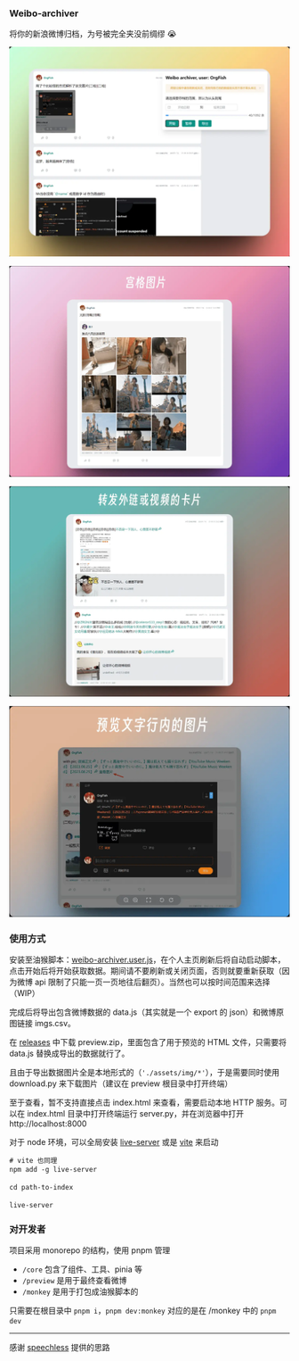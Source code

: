 ###  Weibo-archiver

将你的新浪微博归档，为号被完全夹没前绸缪 😭 

![monkey](docs/monkey.webp)

![宫格图片](docs/v0.1.0.webp)

![卡片预览](docs/v0.1.1.webp)

![图片预览](docs/v0.1.2.webp)

### 使用方式

安装至油猴脚本：[weibo-archiver.user.js][releases]，在个人主页刷新后将自动启动脚本，点击开始后将开始获取数据。期间请不要刷新或关闭页面，否则就要重新获取（因为微博 api 限制了只能一页一页地往后翻页）。当然也可以按时间范围来选择（WIP）

完成后将导出包含微博数据的 data.js（其实就是一个 export 的 json）和微博原图链接 imgs.csv。

在 [releases] 中下载 preview.zip，里面包含了用于预览的 HTML 文件，只需要将 data.js 替换成导出的数据就行了。

且由于导出数据图片全是本地形式的（`'./assets/img/*'`），于是需要同时使用 download.py 来下载图片（建议在 preview 根目录中打开终端）

至于查看，暂不支持直接点击 index.html 来查看，需要启动本地 HTTP 服务。可以在 index.html 目录中打开终端运行 server.py，并在浏览器中打开 http://localhost:8000

对于 node 环境，可以全局安装 [live-server] 或是 [vite] 来启动

```shell
# vite 也同理
npm add -g live-server

cd path-to-index

live-server
```

### 对开发者

项目采用 monorepo 的结构，使用 pnpm 管理

- `/core` 包含了组件、工具、pinia 等
- `/preview` 是用于最终查看微博
- `/monkey` 是用于打包成油猴脚本的

只需要在根目录中 `pnpm i`，`pnpm dev:monkey` 对应的是在 /monkey 中的 `pnpm dev` 

---

感谢 [speechless] 提供的思路

[releases]: https://github.com/Chilfish/weibo-archiver/releases
[speechless]: https://github.com/meterscao/Speechless
[live-server]: https://www.npmjs.com/package/live-server
[vite]: https://cn.vitejs.dev/guide/
